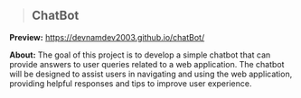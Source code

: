 > ## ChatBot

**Preview:** https://devnamdev2003.github.io/chatBot/

**About:** The goal of this project is to develop a simple chatbot that can provide answers to user queries related to a web application. The chatbot will be designed to assist users in navigating and using the web application, providing helpful responses and tips to improve user experience.